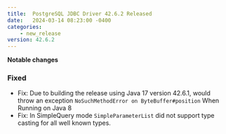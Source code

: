 ```yaml
---
title:  PostgreSQL JDBC Driver 42.6.2 Released
date:   2024-03-14 08:23:00 -0400
categories:
    - new_release
version: 42.6.2
---
```

**Notable changes**


### Fixed
* Fix: Due to building the release using Java 17 version 42.6.1, would throw an exception `NoSuchMethodError on ByteBuffer#position` When Running on Java 8
* Fix: In SimpleQuery mode `SimpleParameterList` did not support type casting for all well known types.
